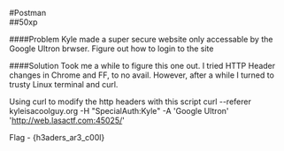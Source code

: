 #Postman  
##50xp

####Problem
Kyle made a super secure website only accessable by the Google Ultron brwser. Figure out how to login to the site

####Solution
Took me a while to figure this one out. I tried HTTP Header changes in Chrome and FF, to no avail. However, after a while I turned to trusty Linux terminal and curl. 

Using curl to modify the http headers with this script
curl --referer kyleisacoolguy.org -H "SpecialAuth:Kyle" -A 'Google Ultron' 'http://web.lasactf.com:45025/'

Flag - {h3aders_ar3_c00l}
